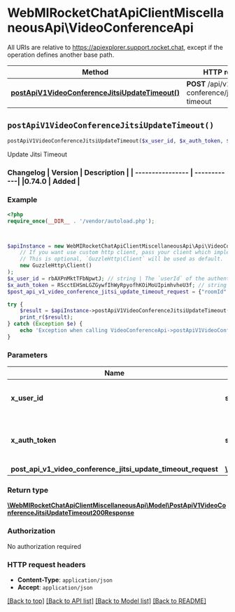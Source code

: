 # WebMIRocketChatApiClientMiscellaneousApi\VideoConferenceApi

All URIs are relative to https://apiexplorer.support.rocket.chat, except if the operation defines another base path.

| Method | HTTP request | Description |
| ------------- | ------------- | ------------- |
| [**postApiV1VideoConferenceJitsiUpdateTimeout()**](VideoConferenceApi.md#postApiV1VideoConferenceJitsiUpdateTimeout) | **POST** /api/v1/video-conference/jitsi.update-timeout | Update Jitsi Timeout |


## `postApiV1VideoConferenceJitsiUpdateTimeout()`

```php
postApiV1VideoConferenceJitsiUpdateTimeout($x_user_id, $x_auth_token, $post_api_v1_video_conference_jitsi_update_timeout_request): \WebMIRocketChatApiClientMiscellaneousApi\Model\PostApiV1VideoConferenceJitsiUpdateTimeout200Response
```

Update Jitsi Timeout

### Changelog | Version      | Description | | ---------------- | ------------| |0.74.0        | Added       |

### Example

```php
<?php
require_once(__DIR__ . '/vendor/autoload.php');



$apiInstance = new WebMIRocketChatApiClientMiscellaneousApi\Api\VideoConferenceApi(
    // If you want use custom http client, pass your client which implements `GuzzleHttp\ClientInterface`.
    // This is optional, `GuzzleHttp\Client` will be used as default.
    new GuzzleHttp\Client()
);
$x_user_id = rbAXPnMktTFbNpwtJ; // string | The `userId` of the authenticated user.
$x_auth_token = RScctEHSmLGZGywfIhWyRpyofhKOiMoUIpimhvheU3f; // string | The `authToken` of the authenticated user.
$post_api_v1_video_conference_jitsi_update_timeout_request = {"roomId":"hyoM5JSQi94RwqPE7"}; // \WebMIRocketChatApiClientMiscellaneousApi\Model\PostApiV1VideoConferenceJitsiUpdateTimeoutRequest

try {
    $result = $apiInstance->postApiV1VideoConferenceJitsiUpdateTimeout($x_user_id, $x_auth_token, $post_api_v1_video_conference_jitsi_update_timeout_request);
    print_r($result);
} catch (Exception $e) {
    echo 'Exception when calling VideoConferenceApi->postApiV1VideoConferenceJitsiUpdateTimeout: ', $e->getMessage(), PHP_EOL;
}
```

### Parameters

| Name | Type | Description  | Notes |
| ------------- | ------------- | ------------- | ------------- |
| **x_user_id** | **string**| The &#x60;userId&#x60; of the authenticated user. | |
| **x_auth_token** | **string**| The &#x60;authToken&#x60; of the authenticated user. | |
| **post_api_v1_video_conference_jitsi_update_timeout_request** | [**\WebMIRocketChatApiClientMiscellaneousApi\Model\PostApiV1VideoConferenceJitsiUpdateTimeoutRequest**](../Model/PostApiV1VideoConferenceJitsiUpdateTimeoutRequest.md)|  | [optional] |

### Return type

[**\WebMIRocketChatApiClientMiscellaneousApi\Model\PostApiV1VideoConferenceJitsiUpdateTimeout200Response**](../Model/PostApiV1VideoConferenceJitsiUpdateTimeout200Response.md)

### Authorization

No authorization required

### HTTP request headers

- **Content-Type**: `application/json`
- **Accept**: `application/json`

[[Back to top]](#) [[Back to API list]](../../README.md#endpoints)
[[Back to Model list]](../../README.md#models)
[[Back to README]](../../README.md)
